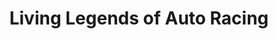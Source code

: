 ---
title: "Living Legends of Auto Racing"
url: /south-daytons/living-legends-of-auto-racing/
shop: collector
---